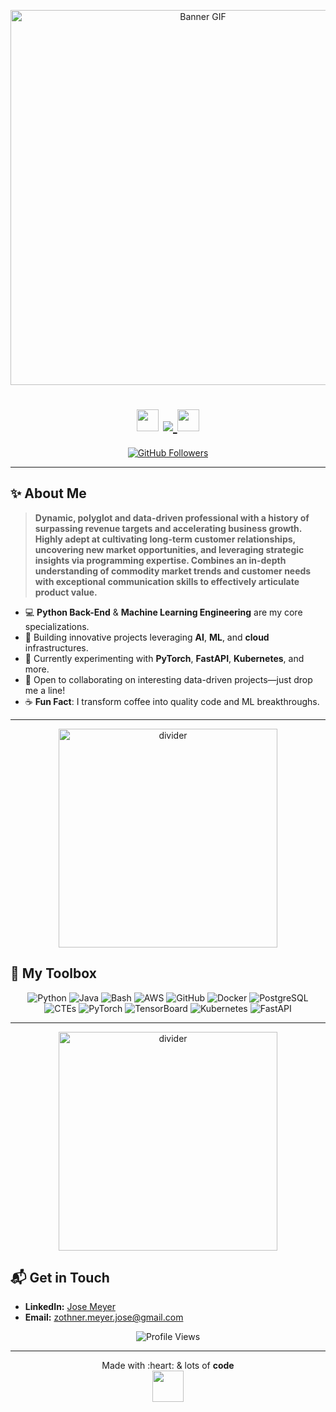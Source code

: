 <!--
    DYNAMIC GITHUB PROFILE README
    Customized for jose-zothner-meyer
    (No GitHub Stats, Snake, or Coding Activity)
-->

<!-- TOP BANNER / HEADER GIF -->
<p align="center">
  <img src="https://media.giphy.com/media/13HgwGsXF0aiGY/giphy.gif" alt="Banner GIF" width="600">
</p>

<!-- WELCOME HEADING WITH DYNAMIC TYPING -->
<h1 align="center">
  <img src="https://media.giphy.com/media/hvRJCLFzcasrR4ia7z/giphy.gif" width="35">
  <span>
    <a href="https://github.com/jose-zothner-meyer">
      <!-- Adjust the typing text as you wish. -->
      <img src="https://readme-typing-svg.herokuapp.com?font=Fira+Code&pause=1000&size=28&color=F7F7F7&center=true&vCenter=true&width=600&lines=Hello+%F0%9F%91%8B%2C+I'm+Jose+Zothner+Meyer;Python+Back-End+%7C+ML+Engineer;Data+Science+Enthusiast;Polyglot+and+Data-Driven;Welcome+to+My+GitHub!">
    </a>
  </span>
  <img src="https://media.giphy.com/media/hvRJCLFzcasrR4ia7z/giphy.gif" width="35">
</h1>

<!-- SOCIAL / FOLLOW BUTTONS -->
<p align="center">
  <a href="https://github.com/jose-zothner-meyer?tab=followers">
    <img src="https://img.shields.io/github/followers/jose-zothner-meyer?label=Follow%20Me&style=social" alt="GitHub Followers">
  </a>
</p>

---

<!-- ABOUT ME / SHORT BIO -->
## :sparkles: About Me

> **Dynamic, polyglot and data-driven professional with a history of surpassing revenue targets and accelerating business growth. Highly adept at cultivating long-term customer relationships, uncovering new market opportunities, and leveraging strategic insights via programming expertise. Combines an in-depth understanding of commodity market trends and customer needs with exceptional communication skills to effectively articulate product value.**

- :computer: **Python Back-End** & **Machine Learning Engineering** are my core specializations.  
- :rocket: Building innovative projects leveraging **AI**, **ML**, and **cloud** infrastructures.  
- :thinking: Currently experimenting with **PyTorch**, **FastAPI**, **Kubernetes**, and more.  
- :handshake: Open to collaborating on interesting data-driven projects—just drop me a line!  
- :coffee: **Fun Fact**: I transform coffee into quality code and ML breakthroughs.

---

<!-- VISUAL DIVIDER -->
<p align="center">
  <img src="https://user-images.githubusercontent.com/20955511/199138068-0a7b7b75-a024-4f00-803f-30a19c5d1f1f.gif" width="350" alt="divider">
</p>

<!-- TECH STACK / FAVORITE TOOLS -->
## :toolbox: My Toolbox
<p align="center">
  <!-- Python -->
  <img src="https://img.shields.io/badge/Python-3776AB?style=flat-square&logo=python&logoColor=white" alt="Python" />
  <!-- Java -->
  <img src="https://img.shields.io/badge/Java-ED8B00?style=flat-square&logo=java&logoColor=white" alt="Java" />
  <!-- Bash -->
  <img src="https://img.shields.io/badge/Bash-4EAA25?style=flat-square&logo=gnu-bash&logoColor=white" alt="Bash" />
  <!-- AWS -->
  <img src="https://img.shields.io/badge/AWS-232F3E?style=flat-square&logo=amazon-aws&logoColor=white" alt="AWS" />
  <!-- GitHub -->
  <img src="https://img.shields.io/badge/GitHub-181717?style=flat-square&logo=github&logoColor=white" alt="GitHub" />
  <!-- Docker -->
  <img src="https://img.shields.io/badge/Docker-2496ED?style=flat-square&logo=docker&logoColor=white" alt="Docker" />
  <!-- PostgreSQL -->
  <img src="https://img.shields.io/badge/PostgreSQL-316192?style=flat-square&logo=postgresql&logoColor=white" alt="PostgreSQL" />
  <!-- CTEs -->
  <img src="https://img.shields.io/badge/Advanced%20SQL-CTEs-blue?style=flat-square" alt="CTEs" />
  <!-- PyTorch -->
  <img src="https://img.shields.io/badge/PyTorch-EE4C2C?style=flat-square&logo=pytorch&logoColor=white" alt="PyTorch" />
  <!-- TensorBoard -->
  <img src="https://img.shields.io/badge/TensorBoard-FF6F00?style=flat-square&logo=tensorflow&logoColor=white" alt="TensorBoard" />
  <!-- Kubernetes -->
  <img src="https://img.shields.io/badge/Kubernetes-326CE5?style=flat-square&logo=kubernetes&logoColor=white" alt="Kubernetes" />
  <!-- FastAPI -->
  <img src="https://img.shields.io/badge/FastAPI-109989?style=flat-square&logo=fastapi&logoColor=white" alt="FastAPI" />
</p>

---

<!-- VISUAL DIVIDER -->
<p align="center">
  <img src="https://user-images.githubusercontent.com/20955511/199138068-0a7b7b75-a024-4f00-803f-30a19c5d1f1f.gif" width="350" alt="divider">
</p>

<!-- CONTACT -->
## :mailbox_with_mail: Get in Touch
- **LinkedIn:** [Jose Meyer](https://www.linkedin.com/in/josemeyer/)
- **Email:** [zothner.meyer.jose@gmail.com](mailto:zothner.meyer.jose@gmail.com)

<p align="center">
  <img src="https://komarev.com/ghpvc/?username=jose-zothner-meyer&style=flat-square&color=blue" alt="Profile Views" />
</p>

---

<!-- FOOTER / SIGN-OFF -->
<p align="center">
  Made with :heart: & lots of <strong>code</strong> 
  <br>
  <img src="https://media.giphy.com/media/f3iwJFOVOwuy7K6FFw/giphy.gif" width="50">
</p>
